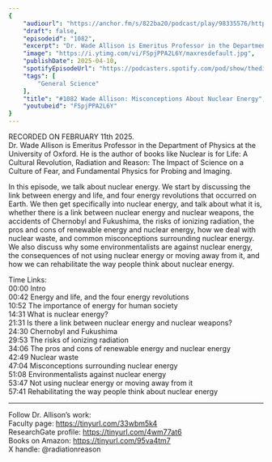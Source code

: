 ```yaml
---
{
	"audiourl": "https://anchor.fm/s/822ba20/podcast/play/98335576/https%3A%2F%2Fd3ctxlq1ktw2nl.cloudfront.net%2Fstaging%2F2025-1-11%2Fd468e045-fa94-8055-c07e-34fbb25acce7.m4a",
	"draft": false,
	"episodeid": "1082",
	"excerpt": "Dr. Wade Allison is Emeritus Professor in the Department of Physics at the University of Oxford. He is the author of books like Nuclear is for Life: A Cultural Revolution, Radiation and Reason: The Impact of Science on a Culture of Fear, and Fundamental Physics for Probing and Imaging.",
	"image": "https://i.ytimg.com/vi/FSpjPPA2L6Y/maxresdefault.jpg",
	"publishDate": 2025-04-10,
	"spotifyEpisodeUrl": "https://podcasters.spotify.com/pod/show/thedissenter/episodes/1082-Wade-Allison-Misconceptions-About-Nuclear-Energy-e2unfco",
	"tags": [
		"General Science"
	],
	"title": "#1082 Wade Allison: Misconceptions About Nuclear Energy",
	"youtubeid": "FSpjPPA2L6Y"
}
---
```

RECORDED ON FEBRUARY 11th 2025.  
Dr. Wade Allison is Emeritus Professor in the Department of Physics at the University of Oxford. He is the author of books like Nuclear is for Life: A Cultural Revolution, Radiation and Reason: The Impact of Science on a Culture of Fear, and Fundamental Physics for Probing and Imaging.

In this episode, we talk about nuclear energy. We start by discussing the link between energy and life, and four energy revolutions that occurred on Earth. We then get specifically into nuclear energy, and talk about what it is, whether there is a link between nuclear energy and nuclear weapons, the accidents of Chernobyl and Fukushima, the risks of ionizing radiation, the pros and cons of renewable energy and nuclear energy, how we deal with nuclear waste, and common misconceptions surrounding nuclear energy. We also discuss why some environmentalists are against nuclear energy, the consequences of not using nuclear energy or moving away from it, and how we can rehabilitate the way people think about nuclear energy.

Time Links:  
<time>00:00</time> Intro  
<time>00:42</time> Energy and life, and the four energy revolutions  
<time>10:52</time> The importance of energy for human society  
<time>14:31</time> What is nuclear energy?  
<time>21:31</time> Is there a link between nuclear energy and nuclear weapons?  
<time>24:30</time> Chernobyl and Fukushima  
<time>29:53</time> The risks of ionizing radiation  
<time>34:06</time> The pros and cons of renewable energy and nuclear energy  
<time>42:49</time> Nuclear waste  
<time>47:04</time> Misconceptions surrounding nuclear energy  
<time>51:08</time> Environmentalists against nuclear energy  
<time>53:47</time> Not using nuclear energy or moving away from it  
<time>57:41</time> Rehabilitating the way people think about nuclear energy

---

Follow Dr. Allison’s work:  
Faculty page: https://tinyurl.com/33wbm5k4  
ResearchGate profile: https://tinyurl.com/4wm77at6  
Books on Amazon: https://tinyurl.com/95va4tm7  
X handle: @radiationreason
